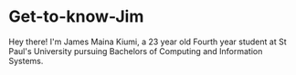 # Get-to-know-Jim
Hey there! I'm James Maina Kiumi, a 23 year old Fourth year student at St Paul's University pursuing Bachelors of Computing and Information Systems.
